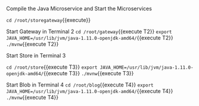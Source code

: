 Compile the Java Microservice and Start the Microservices

`cd /root/storegateway`{{execute}}

Start Gateway  in Terminal 2
`cd /root/gateway`{{execute T2}}
`export JAVA_HOME=/usr/lib/jvm/java-1.11.0-openjdk-amd64/`{{execute T2}}
`./mvnw`{{execute T2}}

Start Store in Terminal 3

`cd /root/store`{{execute T3}}
`export JAVA_HOME=/usr/lib/jvm/java-1.11.0-openjdk-amd64/`{{execute T3}}
`./mvnw`{{execute T3}}

Start Blob in Terminal 4
`cd /root/blog`{{execute T4}}
`export JAVA_HOME=/usr/lib/jvm/java-1.11.0-openjdk-amd64/`{{execute T4}}
`./mvnw`{{execute T4}}